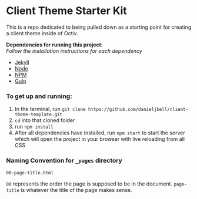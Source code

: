 # Client Theme Starter Kit

This is a repo dedicated to being pulled down as a starting point for creating a client theme inside of Octiv.

**Dependencies for running this project:**  
_Follow the installation instructions for each dependency_

- [Jekyll](https://jekyllrb.com/)
- [Node](https://nodejs.org/en/)
- [NPM](https://www.npmjs.com/)
- [Gulp](https://gulpjs.com/)

### To get up and running:

1. In the terminal, run `git clone https://github.com/danieljbell/client-theme-template.git`
1. `cd` into that cloned folder
1. run `npm install`
1. After all dependencies have installed, run `npm start` to start the server which will open the project in your browser with live reloading from all CSS

### Naming Convention for `_pages` directory

`00-page-title.html`

`00` represents the order the page is supposed to be in the document. `page-title` is whatever the title of the page makes sense.
